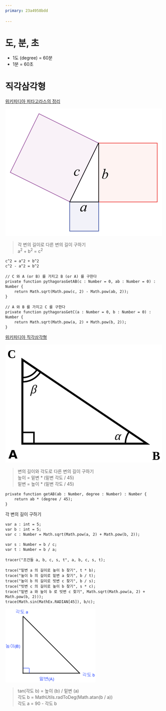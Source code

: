 ```yaml
---
primary: 23a4958bdd

---
```


# 도, 분, 초 

- 1도 (degree) = 60분
- 1분 = 60초

# 직각삼각형

[위키피디아 피타고라스의 정리](http://ko.wikipedia.org/wiki/%ED%94%BC%ED%83%80%EA%B3%A0%EB%9D%BC%EC%8A%A4%EC%9D%98_%EC%A0%95%EB%A6%AC)

![pythagorean.png](assets/pythagorean.png)

> 각 변의 길이로 다른 변의 길이 구하기   
> a<sup>2</sup> + b<sup>2</sup> = c<sup>2</sup>


	c^2 = a^2 + b^2
	c^2 - a^2 = b^2
	
	// C 와 A (or B) 를 가지고 B (or A) 를 구한다
	private function pythagorasGetAB(c : Number = 0, ab : Number = 0) : Number {
		return Math.sqrt(Math.pow(c, 2) - Math.pow(ab, 2));
	}
	
	// A 와 B 를 가지고 C 를 구한다
	private function pythagorasGetC(a : Number = 0, b : Number = 0) : Number {
		return Math.sqrt(Math.pow(a, 2) + Math.pow(b, 2));
	}

[위키피디아 직각삼각형](http://ko.wikipedia.org/wiki/%EC%A7%81%EA%B0%81%EC%82%BC%EA%B0%81%ED%98%95)

![triangle.png](assets/triangle.png)

> 변의 길이와 각도로 다른 변의 길이 구하기   
> 높이 = 밑변 * (밑변 각도 / 45)   
> 밑변 = 높이 * (밑변 각도 / 45)

	private function getAB(ab : Number, degree : Number) : Number {
		return ab * (degree / 45);
	}
	
각 변의 길이 구하기

	var a : int = 5;
	var b : int = 5;
	var c : Number = Math.sqrt(Math.pow(a, 2) + Math.pow(b, 2));
	
	var s : Number = b / c;
	var t : Number = b / a;
	
	tracer("조건들 a, b, c, s, t", a, b, c, s, t);
	
	trace("밑변 a 의 길이로 높이 b 찾기", t * b);
	trace("높이 b 의 길이로 밑변 a 찾기", b / t);
	trace("높이 b 의 길이로 빗변 c 찾기", b / s);
	trace("빗변 c 의 길이로 높이 b 찾기", s * c);
	trace("밑변 a 와 높이 b 로 빗변 c 찾기", Math.sqrt(Math.pow(a, 2) + Math.pow(b, 2)));
	trace(Math.sin(MathEx.RADIAN[45]), b/c);
	
![triangle2.png](assets/triangle2.png)

> tan(각도 b) = 높이 (b) / 밑변 (a)    
> 각도 b = MathUtils.radToDeg(Math.atan(b / a))    
> 각도 a = 90 - 각도 b
